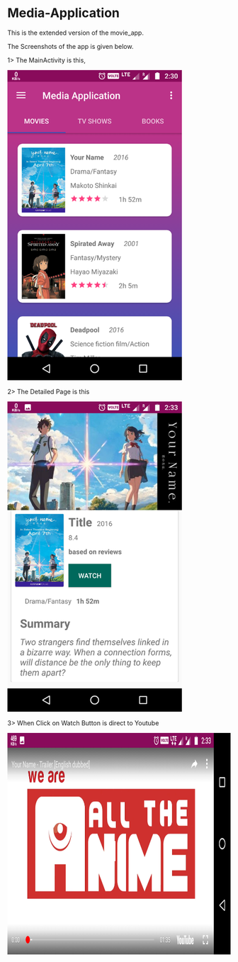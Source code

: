 # Media-Application
This is the extended version of the movie_app. 

The Screenshots of the app is given below.

1> The MainActivity is this, 

<img src="Images/Media1.png" height="700">

2> The Detailed Page is this

<img src="Images/Media1.1.png" height="700">

3> When Click on Watch Button is direct to Youtube

<img src="Images/Media1.2.png" height="500">
